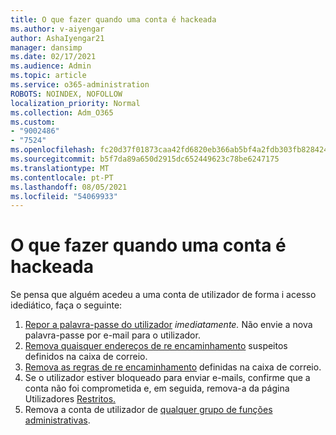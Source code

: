 ```yaml
---
title: O que fazer quando uma conta é hackeada
ms.author: v-aiyengar
author: AshaIyengar21
manager: dansimp
ms.date: 02/17/2021
ms.audience: Admin
ms.topic: article
ms.service: o365-administration
ROBOTS: NOINDEX, NOFOLLOW
localization_priority: Normal
ms.collection: Adm_O365
ms.custom:
- "9002486"
- "7524"
ms.openlocfilehash: fc20d37f01873caa42fd6820eb366ab5bf4a2fdb303fb82842435d84da067f26
ms.sourcegitcommit: b5f7da89a650d2915dc652449623c78be6247175
ms.translationtype: MT
ms.contentlocale: pt-PT
ms.lasthandoff: 08/05/2021
ms.locfileid: "54069933"
---
```

# <a name="what-to-do-when-an-account-is-hacked"></a>O que fazer quando uma conta é hackeada

Se pensa que alguém acedeu a uma conta de utilizador de forma i acesso idediático, faça o seguinte:

1. [Repor a palavra-passe do utilizador](https://go.microsoft.com/fwlink/?linkid=2103704) *imediatamente.* Não envie a nova palavra-passe por e-mail para o utilizador.
1. [Remova quaisquer endereços de re encaminhamento](https://go.microsoft.com/fwlink/?linkid=2103705) suspeitos definidos na caixa de correio.
1. [Remova as regras de re encaminhamento](https://go.microsoft.com/fwlink/?linkid=2103706) definidas na caixa de correio.
1. Se o utilizador estiver bloqueado para enviar e-mails, confirme que a conta não foi comprometida e, em seguida, remova-a da página Utilizadores [Restritos.](https://go.microsoft.com/fwlink/?linkid=2103706)
1. Remova a conta de utilizador de [qualquer grupo de funções administrativas](https://go.microsoft.com/fwlink/?linkid=2092294).